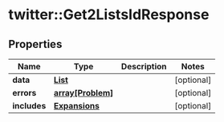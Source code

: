 # twitter::Get2ListsIdResponse


## Properties
Name | Type | Description | Notes
------------ | ------------- | ------------- | -------------
**data** | [**List**](List.md) |  | [optional] 
**errors** | [**array[Problem]**](Problem.md) |  | [optional] 
**includes** | [**Expansions**](Expansions.md) |  | [optional] 


